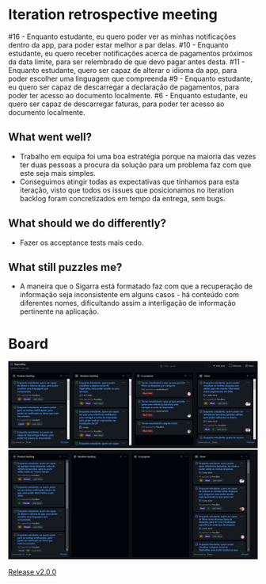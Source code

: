# Iteration retrospective meeting
#16 - Enquanto estudante, eu quero poder ver as minhas notificações dentro da app, para poder estar melhor a par delas.
#10 - Enquanto estudante, eu quero receber notificações acerca de pagamentos próximos da data limite, para ser relembrado de que devo pagar antes desta.
#11 - Enquanto estudante, quero ser capaz de alterar o idioma da app, para poder escolher uma linguagem que compreenda
#9 - Enquanto estudante, eu quero ser capaz de descarregar a declaração de pagamentos, para poder ter acesso ao documento localmente.
#6 - Enquanto estudante, eu quero ser capaz de descarregar faturas, para poder ter acesso ao documento localmente.

## What went well?
- Trabalho em equipa foi uma boa estratégia porque na maioria das vezes ter duas pessoas a procura da solução para um problema faz com que este seja mais simples.
- Conseguimos atingir todas as expectativas que tínhamos para esta iteração, visto que todos os issues que posicionamos no iteration backlog foram concretizados em tempo da entrega, sem bugs.

## What should we do differently?
- Fazer os acceptance tests mais cedo.

## What still puzzles me?
- A maneira que o Sigarra está formatado faz com que a recuperação de informação seja inconsistente em alguns casos - há conteúdo com diferentes nomes, dificultando assim a interligação de informação pertinente na aplicação.

# Board
![](../images/BoardV2.1.JPG)
![](../images/BoardV2.JPG)

[Release v2.0.0](https://github.com/LEIC-ES-2021-22/3LEIC06T3/releases/tag/v2.0.0)

